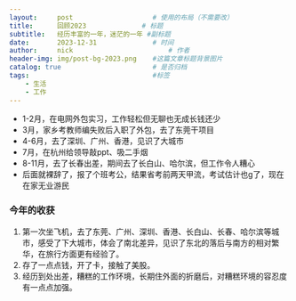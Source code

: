 ```yaml
---
layout:     post   				    # 使用的布局（不需要改）
title:      回顾2023 				# 标题 
subtitle:   经历丰富的一年，迷茫的一年 #副标题
date:       2023-12-31 				# 时间
author:     nick 						# 作者
header-img: img/post-bg-2023.png 	#这篇文章标题背景图片
catalog: true 						# 是否归档
tags:								#标签
    - 生活
    - 工作
---
```

- 1-2月，在电网外包实习，工作轻松但无聊也无成长钱还少
- 3月，家乡考教师编失败后入职了外包，去了东莞干项目
- 4-6月，去了深圳、广州、香港，见识了大城市
- 7月，在杭州给领导敲ppt、吸二手烟
- 8-11月，去了长春出差，期间去了长白山、哈尔滨，但工作令人糟心
- 后面就裸辞了，报了个班考公，结果省考前两天甲流，考试估计也g了，现在在家无业游民
### 今年的收获
1. 第一次坐飞机，去了东莞、广州、深圳、香港、长白山、长春、哈尔滨等城市，感受了下大城市，体会了南北差异，见识了东北的落后与南方的相对繁华，在旅行方面更有经验了。
2. 存了一点点钱，开了卡，接触了美股。
3. 经历到处出差，糟糕的工作环境，长期住外面的折磨后，对糟糕环境的容忍度有一点点加强。
